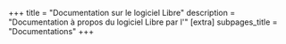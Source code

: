 +++
title = "Documentation sur le logiciel Libre"
description = "Documentation à propos du logiciel Libre par l'"
[extra]
subpages_title = "Documentations"
+++
